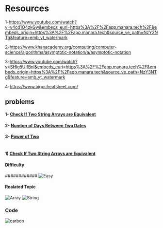 # Resources 
1-https://www.youtube.com/watch?v=v4cd1O4zkGw&embeds_euri=https%3A%2F%2Fapp.manara.tech%2F&embeds_origin=https%3A%2F%2Fapp.manara.tech&source_ve_path=NzY3NTg&feature=emb_yt_watermark

2-https://www.khanacademy.org/computing/computer-science/algorithms/asymptotic-notation/a/asymptotic-notation

3-https://www.youtube.com/watch?v=SHIg5UIfBnI&embeds_euri=https%3A%2F%2Fapp.manara.tech%2F&embeds_origin=https%3A%2F%2Fapp.manara.tech&source_ve_path=NzY3NTg&feature=emb_yt_watermark

4-https://www.bigocheatsheet.com/


## problems 

#### 1- [Check If Two String Arrays are Equivalent](https://leetcode.com/problems/check-if-two-string-arrays-are-equivalent/)

#### 2- [Number of Days Between Two Dates](https://leetcode.com/problems/number-of-days-between-two-dates/)

#### 3- [Power of Two](https://leetcode.com/problems/power-of-two/)
#

#### 1) [Check If Two String Arrays are Equivalent](https://leetcode.com/problems/check-if-two-string-arrays-are-equivalent/)
  
  #### Difficulty 
 ############  ![Easy](https://user-images.githubusercontent.com/113154901/236110166-af575a9c-c4c4-4050-9511-ec55a1044c99.png)

  
  #### Realated Topic 
  ![Array](https://user-images.githubusercontent.com/113154901/236110393-a80fd1ec-8ebe-49c0-9463-cd112d07e94f.png) ![String](https://user-images.githubusercontent.com/113154901/236110414-2d66c403-c2a9-4b59-a3da-6b73bbe09782.png)

  ### Code

![carbon](https://user-images.githubusercontent.com/113154901/236107576-79bae02d-7b21-465f-946d-e2b509cf0729.png)
#


